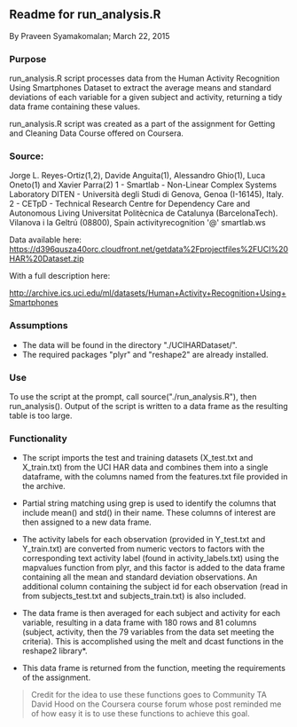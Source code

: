 
## Readme for run_analysis.R
By Praveen Syamakomalan; March 22, 2015

### Purpose
run_analysis.R script processes data from the Human Activity Recognition Using Smartphones Dataset to extract the 
average means and standard deviations of each variable for a given subject and activity, returning a tidy data frame 
containing these values.

run_analysis.R script was created as a part of the assignment for Getting and Cleaning Data Course offered on Coursera.

### Source:


Jorge L. Reyes-Ortiz(1,2), Davide Anguita(1), Alessandro Ghio(1), Luca Oneto(1) and Xavier Parra(2)
1 - Smartlab - Non-Linear Complex Systems Laboratory
DITEN - Università degli Studi di Genova, Genoa (I-16145), Italy.
2 - CETpD - Technical Research Centre for Dependency Care and Autonomous Living
Universitat Politècnica de Catalunya (BarcelonaTech). Vilanova i la Geltrú (08800), Spain
activityrecognition '@' smartlab.ws 

Data available here:
https://d396qusza40orc.cloudfront.net/getdata%2Fprojectfiles%2FUCI%20HAR%20Dataset.zip 

With a full description here:

http://archive.ics.uci.edu/ml/datasets/Human+Activity+Recognition+Using+Smartphones 

### Assumptions

* The data will be found in the directory "./UCIHARDataset/".
* The required packages "plyr" and "reshape2" are already installed.

### Use
To use the script at the prompt, call source("./run_analysis.R"), then run_analysis(). 
Output of the script is written to a data frame as the resulting table is too large.

### Functionality
* The script imports the test and training datasets (X_test.txt and X_train.txt) from the UCI HAR data 
and combines them into a single dataframe, with the columns named from the features.txt file provided in the archive.

* Partial string matching using grep is used to identify the columns that include mean() and std() in their name. These columns of interest are then assigned to a new data frame. 

* The activity labels for each observation (provided in Y_test.txt and Y_train.txt) are converted from numeric vectors to factors with the corresponding text activity label (found in activity_labels.txt) using the mapvalues function from plyr, and this factor is added to the data frame containing all the mean and standard deviation observations. An additional column containing the subject id for each observation (read in from subjects_test.txt and subjects_train.txt) is also included.

* The data frame is then averaged for each subject and activity for each variable, resulting in a data frame with 180 rows and 81 columns (subject, activity, then the 79 variables from the data set meeting the criteria). This is accomplished using the melt and dcast functions in the reshape2 library*.

* This data frame is returned from the function, meeting the requirements of the assignment.

> Credit for the idea to use these functions goes to Community TA David Hood on the Coursera course forum whose post reminded me of how easy it is to use these functions to achieve this goal.
